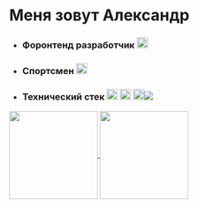 
<h1>Меня зовут Александр</h1>

- <h3>Форонтенд разработчик <img src="https://img.icons8.com/ios/50/000000/developer--v2.gif" height='20px'/></h3>
- <h3>Спортсмен <img src="https://img.icons8.com/ios/20/000000/rowing-2--v2.gif"height='20px'/></h3>
- <h3>Технический стек <img src="https://img.icons8.com/ios/50/000000/react-native--v2.gif" height='20px'/> <img src="https://img.icons8.com/ios/50/000000/html-filetype--v2.gif" height='20px'/> <img src="https://img.icons8.com/ios/50/000000/javascript--v2.gif" height='20px'/><img src="https://img.icons8.com/ios-filled/20/000000/css-filetype.png"/></h3> 



<a href="https://github.com/anuraghazra/github-readme-stats">
  <img align="center" height = "160"  src="https://github-readme-stats.vercel.app/api?username=Aleksandr232&show_icons=true&theme=radical">
</a>
<a href="https://github.com/anuraghazra/github-readme-stats">
  <img align="center"  height = "160"  src="https://github-readme-stats.vercel.app/api/top-langs/?username=Aleksandr232&show_icons=true&theme=radical&langs_count=10&layout=compact" />
</a>
